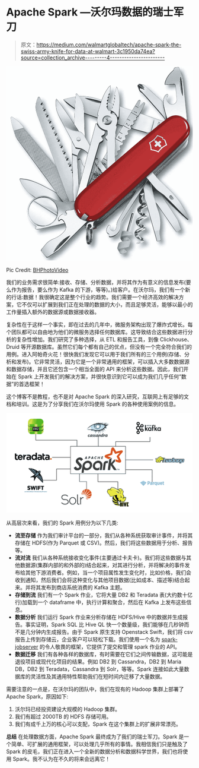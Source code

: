 # Apache Spark —沃尔玛数据的瑞士军刀

> 原文：<https://medium.com/walmartglobaltech/apache-spark-the-swiss-army-knife-for-data-at-walmart-3c1950da74ea?source=collection_archive---------4----------------------->

![](img/d97baa6da8a0e1628b6640dbc5350755.png)

Pic Credit: [BHPhotoVideo](https://www.bhphotovideo.com/images/images2500x2500/victorinox_53501_swisschamp_pocket_knife_91mm_1149550.jpg)

我们的业务需求很简单:接收、存储、分析数据，并将其作为有意义的信息发布(要么作为报告，要么作为 Kafka 的下游，等等)。)给客户。在沃尔玛，我们有一个新的行话:数据！我很确定这是整个行业的趋势。我们需要一个经济高效的解决方案，它不仅可以扩展到我们正在处理的数据的大小，而且足够灵活，能够以最小的工作量插入额外的数据源或数据接收器。

复杂性在于这样一个事实，即在过去的几年中，微服务架构出现了爆炸式增长。每个团队都可以自由地为他们的微服务选择任何数据库。这导致结合这些数据进行分析的复杂性增加。我们研究了多种选择，从 ETL 和报告工具，到像 Clickhouse、Druid 等开源数据库。虽然它们每个都有自己的优点，但没有一个完全符合我们的用例。进入阿帕奇火花！很快我们发现它可以用于我们所有的三个用例(存储、分析和发布)。它非常灵活，因为它是一个非常通用的框架，可以插入大多数数据源和数据存储，并且它还包含一个相当全面的 API 来分析这些数据。因此，我们开始在 Spark 上开发我们的解决方案，并很快意识到它可以成为我们几乎任何“数据”的首选框架！

这个博客不是教程，也不是对 Apache Spark 的深入研究，互联网上有足够的文档和培训。这是为了分享我们在沃尔玛使用 Spark 的各种使用案例的信息。

![](img/738e8bd9f2ff209e9c43daedd090a70a.png)

从高层次来看，我们的 Spark 用例分为以下几类:

*   **流至存储**
    作为我们审计平台的一部分，我们从各种系统获取审计事件，并将其存储在 HDFS(作为 Parquet 或 CSV)。然后，我们将这些数据用于分析、报告等。
*   **流对流**
    我们从各种系统接收变化事件(主要通过卡夫卡)。我们将这些数据与其他数据源(集群内部的和外部的)结合起来，对其进行分析，并将解决的事件发布给其他下游消费者。例如，当一个项目属性发生变化时，比如价格，我们会收到通知，然后我们会将这种变化与其他项目数据(比如成本、描述等)结合起来。并将其发布到商店系统消费的 Kafka 主题。
*   **存储到流**
    我们有一个 Spark 作业，它将大量 DB2 和 Teradata 表(大约数十亿行)加载到一个 dataframe 中，执行计算和聚合，然后在 Kafka 上发布这些信息。
*   **数据分析**
    我们运行 Spark 作业来分析存储在 HDFS/Hive 中的数据并生成报告。事实证明，Spark SQL 比 Hive QL 快一个数量级，我们能够在几秒钟而不是几分钟内生成报告。由于 Spark 原生支持 Openstack Swift，我们将 csv 报告上传到存储云，企业客户可以轻松下载。我们使用一个名为 [spark-jobserver](https://github.com/spark-jobserver/spark-jobserver) 的令人敬畏的框架，它提供了提交和管理 spark 作业的 API。
*   **数据迁移**
    我们有各种各样的数据库，有时需要在它们之间传输数据，这可能是退役项目或现代化项目的结果。例如 DB2 到 Cassandra，DB2 到 Maria DB，DB2 到 Teradata，Cassandra 到 Solr，等等。Spark 连接如此大量数据库的灵活性及其通用特性帮助我们在短时间内迁移了大量数据。

需要注意的一点是，在沃尔玛的团队中，我们在现有的 Hadoop 集群上部署了 Apache Spark，原因如下:

1.  沃尔玛已经投资建设大规模的 Hadoop 集群。
2.  我们有超过 2000TB 的 HDFS 存储可用。
3.  我们有成千上万的核心可以支配，Spark 在这个集群上的扩展非常漂亮。

**总结**
在处理数据方面，Apache Spark 最终成为了我们的瑞士军刀。Spark 是一个简单、可扩展的通用框架，可以处理几乎所有的事情。我相信我们只是触及了 Spark 的皮毛，我们正在进入一个全新的数据分析和数据科学世界，我们也将使用 Spark。我不认为在不久的将来会远离它！